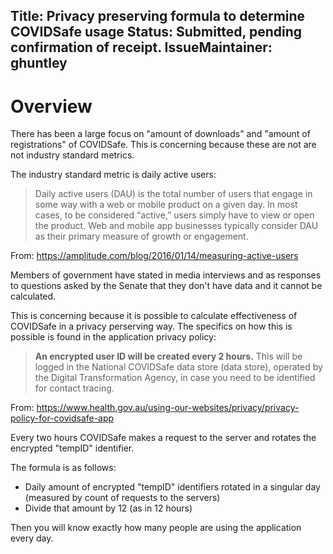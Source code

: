 Title: Privacy preserving formula to determine COVIDSafe usage
Status: Submitted, pending confirmation of receipt.
IssueMaintainer: ghuntley
---


# Overview

There has been a large focus on "amount of downloads" and "amount of registrations" of COVIDSafe. This is concerning because these are not are not industry standard metrics.

The industry standard metric is daily active users:

> Daily active users (DAU) is the total number of users that engage in some way with a web or mobile product on a given day. In most cases, to be considered “active,” users simply have to view or open the product. Web and mobile app businesses typically consider DAU as their primary measure of growth or engagement.

From: https://amplitude.com/blog/2016/01/14/measuring-active-users


Members of government have stated in media interviews and as responses to questions asked by the Senate that they don't have data and it cannot be calculated.

This is concerning because it is possible to calculate effectiveness of COVIDSafe in a privacy perserving way. The specifics on how this is possible is found in the application privacy policy:


> <b>An encrypted user ID will be created every 2 hours.</b> This will be logged in the National COVIDSafe data store (data store), operated by the Digital Transformation Agency, in case you need to be identified for contact tracing.

From: https://www.health.gov.au/using-our-websites/privacy/privacy-policy-for-covidsafe-app

Every two hours COVIDSafe makes a request to the server and rotates the encrypted "tempID" identifier.

The formula is as follows:

- Daily amount of encrypted "tempID" identifiers rotated in a singular day (measured by count of requests to the servers)
- Divide that amount by 12 (as in 12 hours)

Then you will know exactly how many people are using the application every day.